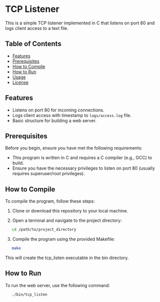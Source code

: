 # TCP Listener

This is a simple TCP listener implemented in C that listens on port 80 and logs client access to a text file.

## Table of Contents
- [Features](#features)
- [Prerequisites](#prerequisites)
- [How to Compile](#how-to-compile)
- [How to Run](#how-to-run)
- [Usage](#usage)
- [License](#license)

## Features

- Listens on port 80 for incoming connections.
- Logs client access with timestamp to `logs/access.log` file.
- Basic structure for building a web server.

## Prerequisites

Before you begin, ensure you have met the following requirements:

- This program is written in C and requires a C compiler (e.g., GCC) to build.
- Ensure you have the necessary privileges to listen on port 80 (usually requires superuser/root privileges).

## How to Compile

To compile the program, follow these steps:

1. Clone or download this repository to your local machine.

2. Open a terminal and navigate to the project directory:

```bash
   cd /path/to/project_directory
```
3. Compile the program using the provided Makefile:
```bash
   make
```
This will create the tcp_listen executable in the bin directory.

## How to Run

To run the web server, use the following command:

```bash
   ./bin/tcp_listen
```
